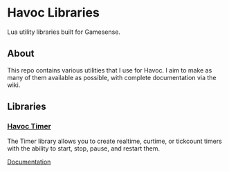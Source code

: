 # Havoc Libraries
Lua utility libraries built for Gamesense.

## About
This repo contains various utilities that I use for Havoc. I aim to make as many of them available as possible, with complete documentation via the wiki.

## Libraries
### [Havoc Timer](https://github.com/KessieHeldieheren/havoc-libraries/blob/master/havoc_timer.lua)
The Timer library allows you to create realtime, curtime, or tickcount timers with the ability to start, stop, pause, and restart them.

[Documentation](https://github.com/KessieHeldieheren/havoc-libraries/wiki/Havoc-Timer)
